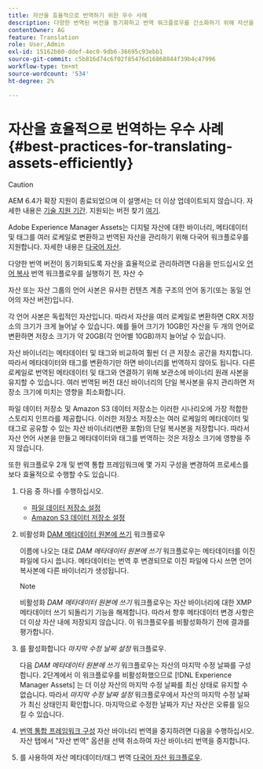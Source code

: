 ```yaml
---
title: 자산을 효율적으로 번역하기 위한 우수 사례
description: 다양한 번역된 버전을 동기화하고 번역 워크플로우를 간소화하기 위해 자산을 효율적으로 관리하는 모범 사례입니다.
contentOwner: AG
feature: Translation
role: User,Admin
exl-id: 15162b80-ddef-4ec0-9db6-36695c93ebb1
source-git-commit: c5b816d74c6f02f85476d16868844f39b4c47996
workflow-type: tm+mt
source-wordcount: '534'
ht-degree: 2%

---
```


# 자산을 효율적으로 번역하는 우수 사례 {#best-practices-for-translating-assets-efficiently}

>[!CAUTION]
>
>AEM 6.4가 확장 지원이 종료되었으며 이 설명서는 더 이상 업데이트되지 않습니다. 자세한 내용은 [기술 지원 기간](https://helpx.adobe.com/kr/support/programs/eol-matrix.html). 지원되는 버전 찾기 [여기](https://experienceleague.adobe.com/docs/).

Adobe Experience Manager Assets는 디지털 자산에 대한 바이너리, 메타데이터 및 태그를 여러 로케일로 변환하고 번역된 자산을 관리하기 위해 다국어 워크플로우를 지원합니다. 자세한 내용은 [다국어 자산](multilingual-assets.md).

다양한 번역 버전이 동기화되도록 자산을 효율적으로 관리하려면 다음을 만드십시오 [언어 복사](preparing-assets-for-translation.md) 번역 워크플로우를 실행하기 전, 자산 수

자산 또는 자산 그룹의 언어 사본은 유사한 컨텐츠 계층 구조의 언어 동기(또는 동일 언어의 자산 버전)입니다.

각 언어 사본은 독립적인 자산입니다. 따라서 자산을 여러 로케일로 변환하면 CRX 저장소의 크기가 크게 늘어날 수 있습니다. 예를 들어 크기가 10GB인 자산을 두 개의 언어로 변환하면 저장소 크기가 약 20GB(각 언어별 10GB)까지 늘어날 수 있습니다.

자산 바이너리는 메타데이터 및 태그와 비교하여 훨씬 더 큰 저장소 공간을 차지합니다. 따라서 메타데이터와 태그를 변환하기만 하면 바이너리를 번역하지 않아도 됩니다. 다른 로케일로 번역된 메타데이터 및 태그와 연결하기 위해 보관소에 바이너리 원래 사본을 유지할 수 있습니다. 여러 번역된 버전 대신 바이너리의 단일 복사본을 유지 관리하면 저장소 크기에 미치는 영향을 최소화합니다.

파일 데이터 저장소 및 Amazon S3 데이터 저장소는 이러한 시나리오에 가장 적합한 스토리지 인프라를 제공합니다. 이러한 저장소 저장소는 여러 로케일의 메타데이터 및 태그로 공유할 수 있는 자산 바이너리(변환 포함)의 단일 복사본을 저장합니다. 따라서 자산 언어 사본을 만들고 메타데이터와 태그를 번역하는 것은 저장소 크기에 영향을 주지 않습니다.

또한 워크플로우 2개 및 번역 통합 프레임워크에 몇 가지 구성을 변경하여 프로세스를 보다 효율적으로 수행할 수도 있습니다.

1. 다음 중 하나를 수행하십시오.

   * [파일 데이터 저장소 설정](/help/sites-deploying/data-store-config.md)
   * [Amazon S3 데이터 저장소 설정](/help/sites-deploying/data-store-config.md)

1. 비활성화 [DAM 메타데이터 원본에 쓰기](/help/sites-administering/workflow-offloader.md#disable-offloading) 워크플로우

   이름에 나오는 대로 *DAM 메타데이터 원본에 쓰기* 워크플로우는 메타데이터를 이진 파일에 다시 씁니다. 메타데이터는 번역 후 변경되므로 이진 파일에 다시 쓰면 언어 복사본에 다른 바이너리가 생성됩니다.

   >[!NOTE]
   >
   >비활성화 *DAM 메타데이터 원본에 쓰기* 워크플로우는 자산 바이너리에 대한 XMP 메타데이터 쓰기 되돌리기 기능을 해제합니다. 따라서 향후 메타데이터 변경 사항은 더 이상 자산 내에 저장되지 않습니다. 이 워크플로우를 비활성화하기 전에 결과를 평가합니다.

1. 를 활성화합니다 *마지막 수정 날짜 설정* 워크플로우.

   다음 *DAM 메타데이터 원본에 쓰기* 워크플로우는 자산의 마지막 수정 날짜를 구성합니다. 2단계에서 이 워크플로우를 비활성화했으므로 [!DNL Experience Manager Assets] 는 더 이상 자산의 마지막 수정 날짜를 최신 상태로 유지할 수 없습니다. 따라서 *마지막 수정 날짜 설정* 워크플로우에서 자산의 마지막 수정 날짜가 최신 상태인지 확인합니다. 마지막으로 수정한 날짜가 지난 자산은 오류를 일으킬 수 있습니다.

1. [번역 통합 프레임워크 구성](/help/sites-administering/tc-tic.md) 자산 바이너리 번역을 중지하려면 다음을 수행하십시오. 자산 탭에서 &quot;자산 번역&quot; 옵션을 선택 취소하여 자산 바이너리 번역을 중지합니다.
1. 를 사용하여 자산 메타데이터/태그 번역 [다국어 자산 워크플로우](multilingual-assets.md).

